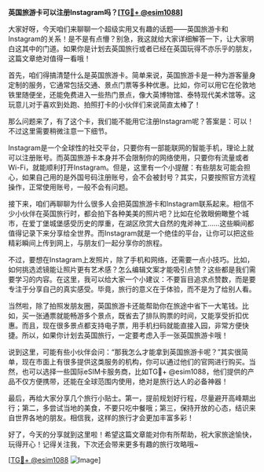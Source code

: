 **英国旅游卡可以注册Instagram吗？[[TG💪+ @esim1088](https://t.me/s/esim1088)]**

大家好呀，今天咱们来聊聊一个超级实用又有趣的话题——英国旅游卡和Instagram的关系！是不是有点懵？别急，我这就给大家详细解答一下，让大家明白这其中的门道。如果你是计划去英国旅行或者已经在英国玩得不亦乐乎的朋友，这篇文章绝对值得一看哦！

首先，咱们得搞清楚什么是英国旅游卡。简单来说，英国旅游卡是一种为游客量身定制的服务，它通常包括交通、景点门票等多种优惠。比如，你可以用它在伦敦地铁里随便坐，还能免费进入一些热门景点，像大英博物馆、泰特现代美术馆等。这玩意儿对于喜欢到处跑、拍照打卡的小伙伴们来说简直太棒了！

那么问题来了，有了这个卡，我们能不能用它注册Instagram呢？答案是：可以！不过这里需要稍微注意一下细节。

Instagram是一个全球性的社交平台，只要你有一部能联网的智能手机，理论上就可以注册账号。而英国旅游卡本身并不会限制你的网络使用，只要你有流量或者Wi-Fi，就能顺利打开Instagram。但是，这里有一个小提醒：有些朋友可能会担心，如果自己用的是外国号码注册账号，会不会被封号？其实，只要按照官方流程操作，正常使用账号，一般不会有问题。

接下来，咱们再聊聊为什么很多人会把英国旅游卡和Instagram联系起来。相信不少小伙伴在英国旅行时，都会拍下各种美美的照片吧？比如在伦敦眼俯瞰整个城市，在爱丁堡城堡感受历史的厚重，在湖区欣赏大自然的鬼斧神工……这些瞬间都值得记录下来分享给全世界。而Instagram就是一个绝佳的平台，让你可以把这些精彩瞬间上传到网上，与朋友们一起分享你的旅程。

不过，要想在Instagram上发照片，除了手机和网络，还需要一点小技巧。比如，如何挑选滤镜能让照片更有艺术感？怎么编辑文案才能吸引点赞？这些都是我们需要学习的内容。在这里，我可以给大家一个小建议：不要盲目追求点赞数，而是要专注于分享自己的真实感受。毕竟，旅行的意义在于体验，而不是为了给别人看。

当然啦，除了拍照发朋友圈，英国旅游卡还能帮助你在旅途中省下一大笔钱。比如，买一张通票就能畅游多个景点，既省去了排队购票的时间，又能享受折扣优惠。而且，现在很多景点都支持电子票，用手机扫码就能直接入园，非常方便快捷。所以，如果你计划去英国旅行，一定要考虑入手一张英国旅游卡哦！

说到这里，可能有些小伙伴会问：“那我怎么才能拿到英国旅游卡呢？”其实很简单，现在市面上有很多提供这类服务的机构，你可以通过他们的官网进行购买。当然，也可以选择一些国际eSIM卡服务商，比如TG💪+ @esim1088，他们提供的产品不仅方便携带，还能在全球范围内使用，绝对是旅行达人的必备神器！

最后，再给大家分享几个旅行小贴士。第一，提前规划好行程，尽量避开高峰期出行；第二，多尝试当地的美食，不要只吃中餐哦；第三，保持开放的心态，结识来自世界各地的朋友。相信我，这样的旅行才会更加丰富多彩！

好了，今天的分享就到这里啦！希望这篇文章能对你有所帮助，祝大家旅途愉快，玩得开心！记得关注我，下次还会带来更多有趣的旅行攻略哦~

[[TG💪+ @esim1088](https://t.me/s/esim1088) ![Image](https://i.postimg.cc/4NQfJmqS/Snipaste-2025-05-13-00-14-12.png)]